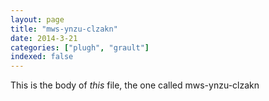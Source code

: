 ```yaml
---
layout: page
title: "mws-ynzu-clzakn"
date: 2014-3-21
categories: ["plugh", "grault"]
indexed: false
---
```

This is the body of _this_ file, the one called mws-ynzu-clzakn
